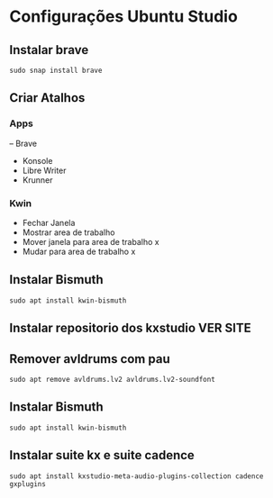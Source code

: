 # Configurações Ubuntu Studio

## Instalar brave

`sudo snap install brave`

## Criar Atalhos 

### Apps
– Brave
- Konsole
- Libre Writer
- Krunner

### Kwin
- Fechar Janela
- Mostrar area de trabalho
- Mover janela para area de trabalho x
- Mudar para area de trabalho x

## Instalar Bismuth

`sudo apt install kwin-bismuth`

## Instalar repositorio dos kxstudio VER SITE

## Remover avldrums com pau

`sudo apt remove avldrums.lv2 avldrums.lv2-soundfont`

## Instalar Bismuth

`sudo apt install kwin-bismuth`

## Instalar suite kx e suite cadence

`sudo apt install kxstudio-meta-audio-plugins-collection cadence gxplugins`
